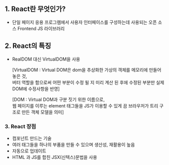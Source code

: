 ## 1. React란 무엇인가?

- 단일 페이지 응용 프로그렘에서 사용자 인터페이스를 구성하는데 사용되는 오픈 소스 Frontend JS 라이브러리

## 2. React의 특징

- RealDOM 대신 VirtualDOM을 사용

  [VirtualDOM : Virtual DOM은 dom을 추상화한 가상의 객체를 메모리에 만들어 놓은 것, <br>
  버터 역할을 함으로써 어떤 부분이 수정 될 지 미리 계산 된 후에 수정된 부분만 실제 DOM에 수정사항을 반영]

  [DOM : Virtual DOM과 구분 짓기 위한 이름으로, <br>
  웹 페이지를 이루는 element 태그들을 JS가 이용할 수 있게 끔 브라우저가 트리 구조로 만든 객체 모델을 의미]

### 3. React 장점

- 컴포넌트 만드는 기술
- 여러 태그들을 하나의 부품을 만들 수 있으며 생산성, 재활용이 높음
- 자동으로 업데이트
- HTML 과 JS를 합친 JSX(신텍스)문법을 사용
